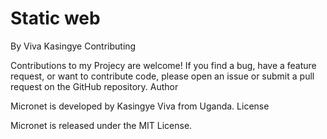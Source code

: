 # Static web
By Viva Kasingye 
Contributing

Contributions to my Projecy are welcome! If you find a bug, have a feature request, or want to contribute code, please open an issue or submit a pull request on the GitHub repository.
Author

Micronet is developed by Kasingye Viva from Uganda.
License

Micronet is released under the MIT License.
